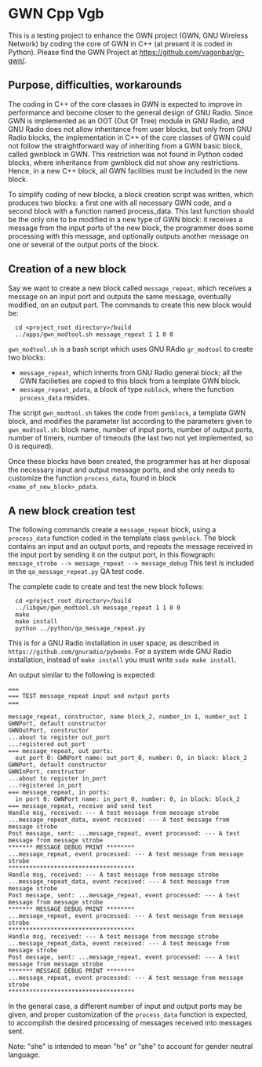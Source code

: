 # GWN Cpp Vgb

This is a testing project to enhance the GWN project (GWN, GNU Wireless Network) by coding the core of GWN in C++ (at present it is coded in Python). Please find the GWN Project at https://github.com/vagonbar/gr-gwn/.

## Purpose, difficulties, workarounds

The coding in C++ of the core classes in GWN is expected to improve in performance and become closer to the general design of GNU Radio. Since GWN is implemented as an OOT (Out Of Tree) module in GNU Radio, and GNU Radio does not allow inheritance from user blocks, but only from GNU Radio blocks, the implementation in C++ of the core classes of GWN could not follow the straightforward way of inheriting from a GWN basic block, called gwnblock in GWN. This restriction was not found in Python coded blocks, where inheritance from gwnblock did not show any restrictions. Hence, in a new C++ block, all GWN facilities must be included in the new block. 

To simplify coding of new blocks, a block creation script was written, which produces two blocks: a first one with all necessary GWN code, and a second block with a function named process_data. This last function should be the only one to be modified in a new type of GWN block: it receives a message from the input ports of the new block, the programmer does some processing with this message, and optionally outputs another message on one or several of the output ports of the block.

## Creation of a new block

Say we want to create a new block called `message_repeat`, which receives a message on an input port and outputs the same message, eventually modified, on an output port. The commands to create this new block would be:


```
  cd <project_root_directory>/build
  ../apps/gwn_modtool.sh message_repeat 1 1 0 0 
```

`gwn_modtool.sh` is a bash script which uses GNU RAdio `gr_modtool` to create two blocks:

- `message_repeat`, which inherits from GNU Radio general block; all the GWN facilieties are copied to this block from a template GWN block.
- `message_repeat_pdata`, a block of type `noblock`, where the function `process_data` resides.  

The script `gwn_modtool.sh` takes the code from `gwnblock`, a template GWN block, and modifies the parameter list according to the parameters given to `gwn_modtool.sh`: block name, number of input ports, number of output ports, number of timers, number of timeouts (the last two not yet implemented, so 0 is required).

Once these blocks have been created, the programmer has at her disposal the necessary input and output message ports, and she only needs to customize the function `process_data`, found in block `<name_of_new_block>_pdata`.

## A new block creation test

The following commands create a `message_repeat` block, using a `process_data` function coded in the template class `gwnblock`. The block contains an input and an output ports, and repeats the message received in the input port by sending it on the output port, in this flowgraph:
    `message_strobe --> message_repeat --> message_debug`
This test is included in the `qa_message_repeat.py` QA test code.

The complete code to create and test the new block follows:

```
  cd <project_root_directory>/build
  ../libgwn/gwn_modtool.sh message_repeat 1 1 0 0 
  make
  make install
  python ../python/qa_message_repeat.py
```

This is for a GNU Radio installation in user space, as described in 
 `https://github.com/gnuradio/pybombs`.
For a system wide GNU Radio installation, instead of `make install` you must write `sudo make install`. 

An output similar to the following is expected:

```
===
=== TEST message_repeat input and output ports 
===

message_repeat, constructor, name block_2, number_in 1, number_out 1
GWNPort, default constructor
GWNOutPort, constructor
...about to register out_port
...registered out_port
=== message_repeat, out ports:
  out port 0: GWNPort name: out_port_0, number: 0, in block: block_2
GWNPort, default constructor
GWNInPort, constructor
...about to register in_port
...registered in_port
=== message_repeat, in ports:
  in port 0: GWNPort name: in_port_0, number: 0, in block: block_2
=== message_repeat, receive and send test
Handle msg, received: --- A test message from message strobe
...message_repeat_data, event received: --- A test message from message strobe
Post message, sent: ...message_repeat, event processed: --- A test message from message strobe
******* MESSAGE DEBUG PRINT ********
...message_repeat, event processed: --- A test message from message strobe
************************************
Handle msg, received: --- A test message from message strobe
...message_repeat_data, event received: --- A test message from message strobe
Post message, sent: ...message_repeat, event processed: --- A test message from message strobe
******* MESSAGE DEBUG PRINT ********
...message_repeat, event processed: --- A test message from message strobe
************************************
Handle msg, received: --- A test message from message strobe
...message_repeat_data, event received: --- A test message from message strobe
Post message, sent: ...message_repeat, event processed: --- A test message from message strobe
******* MESSAGE DEBUG PRINT ********
...message_repeat, event processed: --- A test message from message strobe
************************************
```

In the general case, a different number of input and output ports may be given, and proper customization of the `process_data` function is expected, to accomplish the desired processing of messages received into messages sent.


Note: "she" is intended to mean "he" or "she" to account for gender neutral language.

